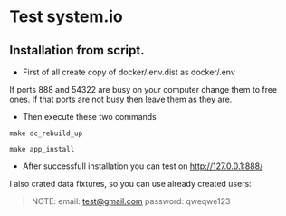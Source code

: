 # Test system.io

## Installation from script.
- First of all create copy of docker/.env.dist as docker/.env

If ports 888 and 54322 are busy on your computer change them to free ones. If that ports are not busy then leave them as they are.

- Then execute these two commands
```shell
make dc_rebuild_up
```
```shell
make app_install
```

- After successfull installation you can test on http://127.0.0.1:888/

I also crated data fixtures, so you can use already created users:

> NOTE: email: test@gmail.com password: qweqwe123
